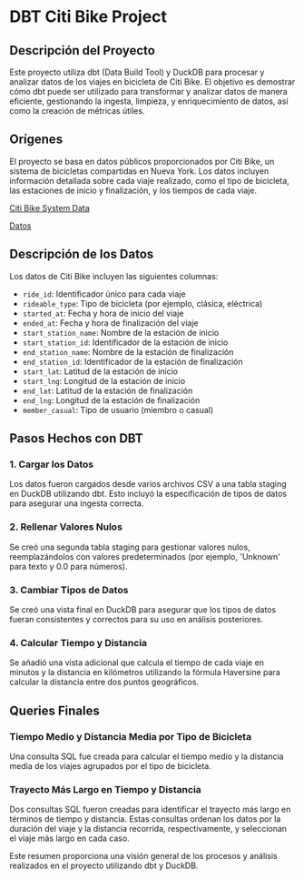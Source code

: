 # DBT Citi Bike Project

## Descripción del Proyecto

Este proyecto utiliza dbt (Data Build Tool) y DuckDB para procesar y analizar datos de los viajes en bicicleta de Citi Bike. El objetivo es demostrar cómo dbt puede ser utilizado para transformar y analizar datos de manera eficiente, gestionando la ingesta, limpieza, y enriquecimiento de datos, así como la creación de métricas útiles.

## Orígenes

El proyecto se basa en datos públicos proporcionados por Citi Bike, un sistema de bicicletas compartidas en Nueva York. Los datos incluyen información detallada sobre cada viaje realizado, como el tipo de bicicleta, las estaciones de inicio y finalización, y los tiempos de cada viaje.

[Citi Bike System Data](https://citibikenyc.com/system-data)

[Datos](https://s3.amazonaws.com/tripdata/index.html)

## Descripción de los Datos

Los datos de Citi Bike incluyen las siguientes columnas:
- `ride_id`: Identificador único para cada viaje
- `rideable_type`: Tipo de bicicleta (por ejemplo, clásica, eléctrica)
- `started_at`: Fecha y hora de inicio del viaje
- `ended_at`: Fecha y hora de finalización del viaje
- `start_station_name`: Nombre de la estación de inicio
- `start_station_id`: Identificador de la estación de inicio
- `end_station_name`: Nombre de la estación de finalización
- `end_station_id`: Identificador de la estación de finalización
- `start_lat`: Latitud de la estación de inicio
- `start_lng`: Longitud de la estación de inicio
- `end_lat`: Latitud de la estación de finalización
- `end_lng`: Longitud de la estación de finalización
- `member_casual`: Tipo de usuario (miembro o casual)

## Pasos Hechos con DBT

### 1. Cargar los Datos

Los datos fueron cargados desde varios archivos CSV a una tabla staging en DuckDB utilizando dbt. Esto incluyó la especificación de tipos de datos para asegurar una ingesta correcta.

### 2. Rellenar Valores Nulos

Se creó una segunda tabla staging para gestionar valores nulos, reemplazándolos con valores predeterminados (por ejemplo, 'Unknown' para texto y 0.0 para números).

### 3. Cambiar Tipos de Datos

Se creó una vista final en DuckDB para asegurar que los tipos de datos fueran consistentes y correctos para su uso en análisis posteriores.

### 4. Calcular Tiempo y Distancia

Se añadió una vista adicional que calcula el tiempo de cada viaje en minutos y la distancia en kilómetros utilizando la fórmula Haversine para calcular la distancia entre dos puntos geográficos.

## Queries Finales

### Tiempo Medio y Distancia Media por Tipo de Bicicleta

Una consulta SQL fue creada para calcular el tiempo medio y la distancia media de los viajes agrupados por el tipo de bicicleta.

### Trayecto Más Largo en Tiempo y Distancia

Dos consultas SQL fueron creadas para identificar el trayecto más largo en términos de tiempo y distancia. Estas consultas ordenan los datos por la duración del viaje y la distancia recorrida, respectivamente, y seleccionan el viaje más largo en cada caso.

Este resumen proporciona una visión general de los procesos y análisis realizados en el proyecto utilizando dbt y DuckDB.
